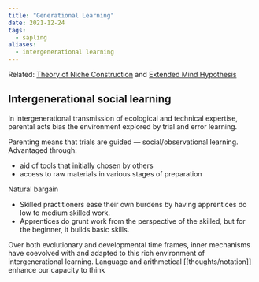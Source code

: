 ```yaml
---
title: "Generational Learning"
date: 2021-12-24
tags:
  - sapling
aliases:
  - intergenerational learning
---
```


Related: [Theory of Niche Construction](thoughts/Theory%20of%20Niche%20Construction.md) and [Extended Mind Hypothesis](thoughts/Extended%20Mind%20Hypothesis.md)

## Intergenerational social learning

In intergenerational transmission of ecological and technical expertise, parental acts bias the environment explored by trial and error learning.

Parenting means that trials are guided — social/observational learning. Advantaged through:

- aid of tools that initially chosen by others
- access to raw materials in various stages of preparation

Natural bargain

- Skilled practitioners ease their own burdens by having apprentices do low to medium skilled work.
- Apprentices do grunt work from the perspective of the skilled, but for the beginner, it builds basic skills.

Over both evolutionary and developmental time frames, inner mechanisms have coevolved with and adapted to this rich environment of intergenerational learning. Language and arithmetical [[thoughts/notation]] enhance our capacity to think

